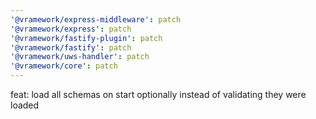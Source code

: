 ```yaml
---
'@vramework/express-middleware': patch
'@vramework/express': patch
'@vramework/fastify-plugin': patch
'@vramework/fastify': patch
'@vramework/uws-handler': patch
'@vramework/core': patch
---
```


feat: load all schemas on start optionally instead of validating they were loaded
